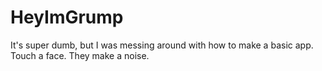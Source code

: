 # HeyImGrump
It's super dumb, but I was messing around with how to make a basic app.
Touch a face. They make a noise.
